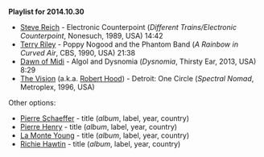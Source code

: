 **Playlist for 2014.10.30**

* [Steve Reich](http://musicbrainz.org/artist/a3031680-c359-458f-a641-70ccbaec6a74) - Electronic Counterpoint (_Different Trains/Electronic Counterpoint_, Nonesuch, 1989, USA) 14:42
* [Terry Riley](http://musicbrainz.org/artist/7bf257bf-19a8-4205-8ae8-98511e50b719) - Poppy Nogood and the Phantom Band (_A Rainbow in Curved Air_, CBS, 1990, USA) 21:38
* [Dawn of Midi](http://musicbrainz.org/artist/273dee46-43b8-4385-bdd2-d98bbad3c13e) - Algol and Dysnomia (_Dysnomia_, Thirsty Ear, 2013, USA) 8:29
* [The Vision](http://musicbrainz.org/artist/ba29799d-d49c-4250-b9a3-de5823a736c4) (a.k.a. [Robert Hood](http://musicbrainz.org/artist/e8a61400-baf7-4fb3-a3e3-c9e7b665547f)) - Detroit: One Circle (_Spectral Nomad_, Metroplex, 1996, USA)

Other options:

* [Pierre Schaeffer]() - title (_album_, label, year, country)
* [Pierre Henry]() - title (_album_, label, year, country)
* [La Monte Young]() - title (_album_, label, year, country)
* [Richie Hawtin]() - title (_album_, label, year, country)